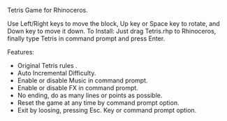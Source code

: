 Tetris Game for Rhinoceros.

Use Left/Right keys to move the block, Up key or Space key to rotate, and Down key to move it down.
To Install:
Just drag Tetris.rhp to Rhinoceros, finally type Tetris in command prompt and press Enter. 

Features:
* Original Tetris rules .
* Auto Incremental Difficulty.
* Enable or disable Music in command prompt.
* Enable or disable FX in command prompt.
* No ending, do as many lines or points as possible.
* Reset the game at any time by command prompt option.
* Exit by loosing, pressing Esc. Key or command prompt option.
